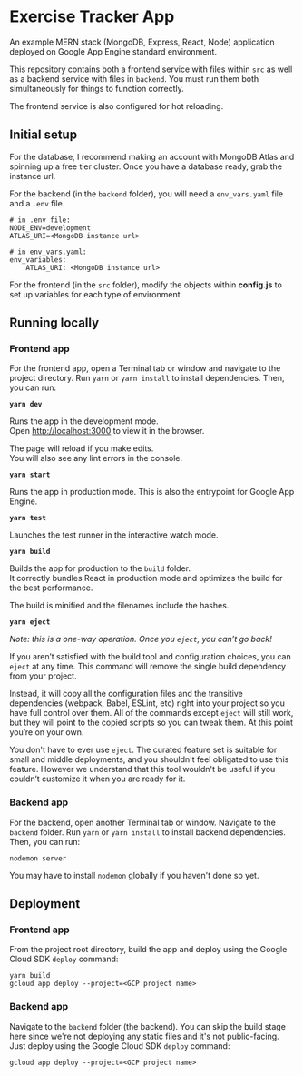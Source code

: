 # Exercise Tracker App

An example MERN stack (MongoDB, Express, React, Node) application deployed on Google App Engine standard environment.

This repository contains both a frontend service with files within `src` as well as a backend service with files in `backend`. You must run them both simultaneously for things to function correctly.

The frontend service is also configured for hot reloading.

## Initial setup

For the database, I recommend making an account with MongoDB Atlas and spinning up a free tier cluster. Once you have a database ready, grab the instance url.

For the backend (in the `backend` folder), you will need a `env_vars.yaml` file and a `.env` file.

```
# in .env file:
NODE_ENV=development
ATLAS_URI=<MongoDB instance url>

# in env_vars.yaml:
env_variables:
    ATLAS_URI: <MongoDB instance url>
```

For the frontend (in the `src` folder), modify the objects within **config.js** to set up variables for each type of environment.

## Running locally

### Frontend app

For the frontend app, open a Terminal tab or window and navigate to the project directory. Run `yarn` or `yarn install` to install dependencies. Then, you can run:

**`yarn dev`**

Runs the app in the development mode.\
Open [http://localhost:3000](http://localhost:3000) to view it in the browser.

The page will reload if you make edits.\
You will also see any lint errors in the console.

**`yarn start`**

Runs the app in production mode. This is also the entrypoint for Google App Engine.

**`yarn test`**

Launches the test runner in the interactive watch mode.

**`yarn build`**

Builds the app for production to the `build` folder.\
It correctly bundles React in production mode and optimizes the build for the best performance.

The build is minified and the filenames include the hashes.

**`yarn eject`**

*Note: this is a one-way operation. Once you `eject`, you can’t go back!*

If you aren’t satisfied with the build tool and configuration choices, you can `eject` at any time. This command will remove the single build dependency from your project.

Instead, it will copy all the configuration files and the transitive dependencies (webpack, Babel, ESLint, etc) right into your project so you have full control over them. All of the commands except `eject` will still work, but they will point to the copied scripts so you can tweak them. At this point you’re on your own.

You don't have to ever use `eject`. The curated feature set is suitable for small and middle deployments, and you shouldn't feel obligated to use this feature. However we understand that this tool wouldn't be useful if you couldn’t customize it when you are ready for it.

### Backend app

For the backend, open another Terminal tab or window. Navigate to the `backend` folder. Run `yarn` or `yarn install` to install backend dependencies. Then, you can run:

```
nodemon server
```

You may have to install `nodemon` globally if you haven't done so yet.

## Deployment

### Frontend app

From the project root directory, build the app and deploy using the Google Cloud SDK `deploy` command:

```
yarn build
gcloud app deploy --project=<GCP project name>
```

### Backend app

Navigate to the `backend` folder (the backend). You can skip the build stage here since we're not deploying any static files and it's not public-facing. Just deploy using the Google Cloud SDK `deploy` command:

```
gcloud app deploy --project=<GCP project name>
```
